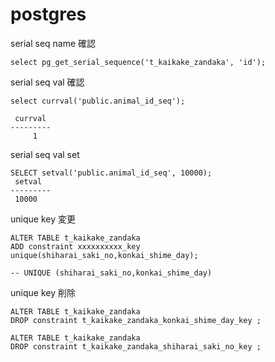 
# postgres

serial seq name 確認
```
select pg_get_serial_sequence('t_kaikake_zandaka', 'id');
```

serial seq val 確認
```
select currval('public.animal_id_seq');

 currval 
---------
     1
```

serial seq val set
```
SELECT setval('public.animal_id_seq', 10000);
 setval 
---------
 10000
```


unique key 変更
```
ALTER TABLE t_kaikake_zandaka
ADD constraint xxxxxxxxxx_key
unique(shiharai_saki_no,konkai_shime_day);

-- UNIQUE (shiharai_saki_no,konkai_shime_day)
```

unique key 削除
```
ALTER TABLE t_kaikake_zandaka
DROP constraint t_kaikake_zandaka_konkai_shime_day_key ;

ALTER TABLE t_kaikake_zandaka
DROP constraint t_kaikake_zandaka_shiharai_saki_no_key ;
```



